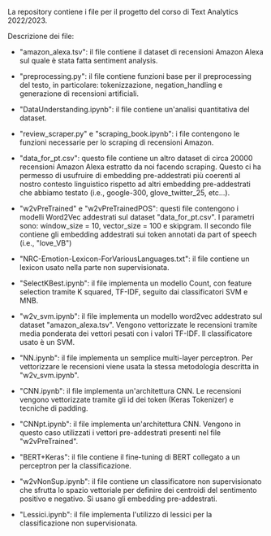 La repository contiene i file per il progetto del corso di Text Analytics 2022/2023.

Descrizione dei file:

- "amazon_alexa.tsv": il file contiene il dataset di recensioni Amazon Alexa sul quale è stata fatta sentiment analysis.

- "preprocessing.py": il file contiene funzioni base per il preprocessing del testo, in particolare: tokenizzazione, negation_handling e generazione di recensioni artificiali.

- "DataUnderstanding.ipynb": il file contiene un'analisi quantitativa del dataset.

- "review_scraper.py" e "scraping_book.ipynb": i file contengono le funzioni necessarie per lo scraping di recensioni Amazon.

- "data_for_pt.csv": questo file contiene un altro dataset di circa 20000 recensioni Amazon Alexa estratto da noi facendo scraping. Questo ci ha permesso di usufruire di embedding pre-addestrati più coerenti al nostro contesto linguistico rispetto ad altri embedding pre-addestrati che abbiamo testato (i.e., google-300, glove_twitter_25, etc...).

- "w2vPreTrained" e "w2vPreTrainedPOS": questi file contengono i modelli Word2Vec addestrati sul dataset "data_for_pt.csv". I parametri sono: window_size = 10, vector_size = 100 e skipgram. Il secondo file contiene gli embedding addestrati sui token annotati da part of speech (i.e., "love_VB")

- "NRC-Emotion-Lexicon-ForVariousLanguages.txt": il file contiene un lexicon usato nella parte non supervisionata.

- "SelectKBest.ipynb": il file implementa un modello Count, con feature selection tramite K squared, TF-IDF, seguito dai classificatori SVM e MNB.

- "w2v_svm.ipynb": il file implementa un modello word2vec addestrato sul dataset "amazon_alexa.tsv". Vengono vettorizzate le recensioni tramite media ponderata dei vettori pesati con i valori TF-IDF. Il classificatore usato è un SVM.

- "NN.ipynb": il file implementa un semplice multi-layer perceptron. Per vettorizzare le recensioni viene usata la stessa metodologia descritta in "w2v_svm.ipynb".

- "CNN.ipynb": il file implementa un'architettura CNN. Le recensioni vengono vettorizzate tramite gli id dei token (Keras Tokenizer) e tecniche di padding.

- "CNNpt.ipynb": il file implementa un'architettura CNN. Vengono in questo caso utilizzati i vettori pre-addestrati presenti nel file "w2vPreTrained".

- "BERT+Keras": il file contiene il fine-tuning di BERT collegato a un perceptron per la classificazione.

- "w2vNonSup.ipynb": il file contiene un classificatore non supervisionato che sfrutta lo spazio vettoriale per definire dei centroidi del sentimento positivo e negativo. Si usano gli embedding pre-addestrati.

- "Lessici.ipynb": il file implementa l'utilizzo di lessici per la classificazione non supervisionata.

